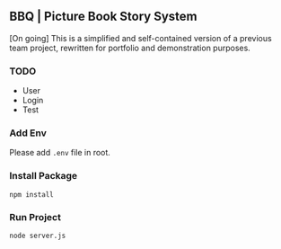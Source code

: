 ## BBQ | Picture Book Story System

[On going] This is a simplified and self-contained version of a previous team project, rewritten for portfolio and demonstration purposes.


### TODO
- User
- Login
- Test

### Add Env
Please add `.env` file in root.

### Install Package
```
npm install
```

### Run Project
```
node server.js
```

